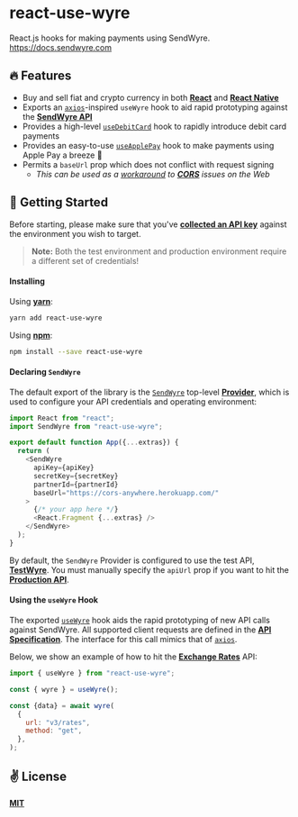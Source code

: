 # react-use-wyre
React.js hooks for making payments using SendWyre. https://docs.sendwyre.com

## 🔥 Features
  - Buy and sell fiat and crypto currency in both [**React**](https://reactjs.org/) and [**React Native**](https://reactnative.dev/)
  - Exports an [`axios`](https://github.com/axios/axios)-inspired `useWyre` hook to aid rapid prototyping against the [**SendWyre API**](https://docs.sendwyre.com/)
  - Provides a high-level [`useDebitCard`](./src/hooks/useDebitCard.ts) hook to rapidly introduce debit card payments
  - Provides an easy-to-use [`useApplePay`](./src/hooks/useApplePay.ts) hook to make payments using Apple Pay a breeze 🌊
  - Permits a `baseUrl` prop which does not conflict with request signing
    - _This can be used as a [workaround](https://cors-anywhere.herokuapp.com/) to [**CORS**](https://developer.mozilla.org/en-US/docs/Web/HTTP/CORS) issues on the Web_

## 🚀 Getting Started

Before starting, please make sure that you've [**collected an API key**](https://www.testwyre.com/) against the environment you wish to target.

> **Note:** Both the test environment and production environment require a different set of credentials!

#### Installing

Using [**yarn**](https://yarnpkg.com):

```bash
yarn add react-use-wyre
```

Using [**npm**](https://npmjs.com):

```bash
npm install --save react-use-wyre
```

#### Declaring `SendWyre`

The default export of the library is the [`SendWyre`](./src/providers/SendWyre.tsx) top-level [**Provider**](https://reactjs.org/docs/context.html), which is used to configure your API credentials and operating environment:

```javascript
import React from "react";
import SendWyre from "react-use-wyre";

export default function App({...extras}) {
  return (
    <SendWyre
      apiKey={apiKey}
      secretKey={secretKey}
      partnerId={partnerId}
      baseUrl="https://cors-anywhere.herokuapp.com/"
    >
      {/* your app here */}
      <React.Fragment {...extras} />
    </SendWyre>
  );
}
```

By default, the `SendWyre` Provider is configured to use the test API, [**TestWyre**](https://www.testwyre.com/). You must manually specify the `apiUrl` prop if you want to hit the [**Production API**](https://www.sendwyre.com/).

#### Using the `useWyre` Hook

The exported [`useWyre`](./src/hooks/useWyre.ts) hook aids the rapid prototyping of new API calls against SendWyre. All supported client requests are defined in the [**API Specification**](https://docs.sendwyre.com). The interface for this call mimics that of [`axios`](https://github.com/axios/axios).

Below, we show an example of how to hit the [**Exchange Rates**](https://docs.sendwyre.com/docs/live-exchange-rates) API:

```javascript
import { useWyre } from "react-use-wyre";

const { wyre } = useWyre();

const {data} = await wyre(
  {
    url: "v3/rates",
    method: "get",
  },
);
```

## ✌️ License
[**MIT**](./LICENSE)
